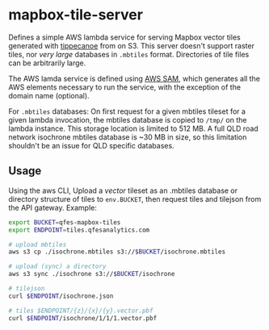 # mapbox-tile-server

Defines a simple AWS lambda service for serving Mapbox vector tiles generated
with [tippecanoe](https://github.com/mapbox/tippecanoe) from on S3. This server
doesn't support raster tiles, nor _very large_ databases in `.mbtiles` format.
Directories of tile files can be arbitrarily large.

The AWS lamda service is defined using [AWS SAM](), which generates all the AWS elements necessary to run the service, with the exception of the domain name (optional).

For `.mbtiles` databases: On first request for a given mbtiles tileset for a given lambda invocation, the mbtiles database is copied to `/tmp/` on the lambda instance. This storage location is limited to 512 MB. A full QLD road network isochrone mbtiles database is ~30 MB in size, so this limitation shouldn't be an issue for QLD specific databases.

## Usage

Using the aws CLI, Upload a _vector_ tileset as an .mbtiles database or directory structure of tiles to `env.BUCKET`, then request tiles and tilejson from the API gateway. Example:


```bash
export BUCKET=qfes-mapbox-tiles
export ENDPOINT=tiles.qfesanalytics.com

# upload mbtiles
aws s3 cp ./isochrone.mbtiles s3://$BUCKET/isochrone.mbtiles

# upload (sync) a directory
aws s3 sync ./isochrone s3://$BUCKET/isochrone 

# tilejson
curl $ENDPOINT/isochrone.json

# tiles $ENDPOINT/{z}/{x}/{y}.vector.pbf
curl $ENDPOINT/isochrone/1/1/1.vector.pbf
```
